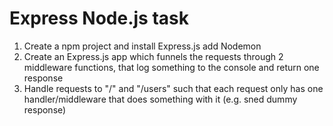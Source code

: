 # Express Node.js task

1. Create a npm project and install Express.js add Nodemon
2. Create an Express.js app which funnels the requests through 2 middleware functions, that log something to the console and return one response
3. Handle requests to "/" and "/users" such that each request only has one handler/middleware that does something with it (e.g. sned dummy response) 